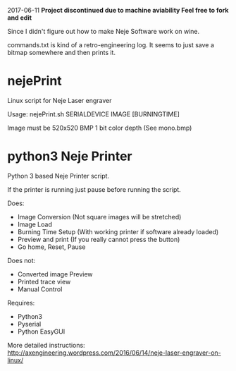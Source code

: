 2017-06-11 **__Project discontinued due to machine aviability__ Feel free to fork and edit**



Since I didn't figure out how to make Neje Software work on wine.

commands.txt is kind of a retro-engineering log.
It seems to just save a bitmap somewhere and then prints it.

# nejePrint
Linux script for Neje Laser engraver

Usage:
nejePrint.sh SERIALDEVICE IMAGE [BURNINGTIME]

Image must be 520x520 BMP 1 bit color depth (See mono.bmp)



# python3 Neje Printer
Python 3 based Neje Printer script.

If the printer is running just pause before running the script.

Does:
* Image Conversion (Not square images will be stretched)
* Image Load
* Burning Time Setup (With working printer if software already loaded)
* Preview and print (If you really cannot press the button)
* Go home, Reset, Pause

Does not:
* Converted image Preview
* Printed trace view
* Manual Control



Requires:
* Python3
* Pyserial
* Python EasyGUI


More detailed instructions:
http://axengineering.wordpress.com/2016/06/14/neje-laser-engraver-on-linux/

